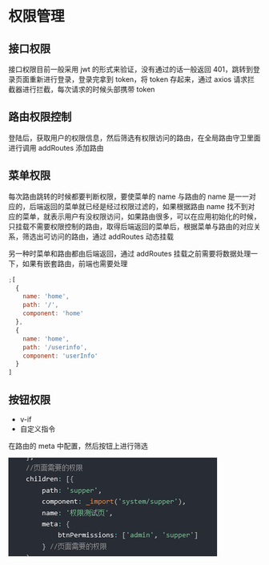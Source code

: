 # 权限管理 [](#permission)

## 接口权限

接口权限目前一般采用 jwt 的形式来验证，没有通过的话一般返回 401，跳转到登录页面重新进行登录，登录完拿到 token，将 token 存起来，通过 axios 请求拦截器进行拦截，每次请求的时候头部携带 token

## 路由权限控制

登陆后，获取用户的权限信息，然后筛选有权限访问的路由，在全局路由守卫里面进行调用 addRoutes 添加路由

## 菜单权限

每次路由跳转的时候都要判断权限，要使菜单的 name 与路由的 name 是一一对应的，后端返回的菜单就已经是经过权限过滤的，如果根据路由 name 找不到对应的菜单，就表示用户有没权限访问，如果路由很多，可以在应用初始化的时候，只挂载不需要权限控制的路由，取得后端返回的菜单后，根据菜单与路由的对应关系，筛选出可访问的路由，通过 addRoutes 动态挂载

另一种时菜单和路由都由后端返回，通过 addRoutes 挂载之前需要将数据处理一下，如果有嵌套路由，前端也需要处理

```js
;[
  {
    name: 'home',
    path: '/',
    component: 'home'
  },
  {
    name: 'home',
    path: '/userinfo',
    component: 'userInfo'
  }
]
```

## 按钮权限

- v-if
- 自定义指令

在路由的 meta 中配置，然后按钮上进行筛选

<img src="../../public/vue/meta.png" />
